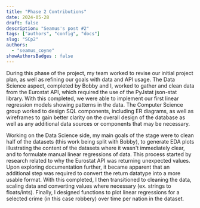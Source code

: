```yaml
---
title: "Phase 2 Contributions"
date: 2024-05-28
draft: false
description: "Seamus's post #2"
tags: ["authors", "config", "docs"]
slug: "SCp2"
authors:
  - "seamus_coyne"
showAuthorsBadges : false
---
```


During this phase of the project, my team worked to revise our initial project plan, as well as refining our goals with data and API usage. The Data Science aspect, completed by Bobby and I, worked to gather and clean data from the Eurostat API, which required the use of the PyJstat json-stat library. With this completed, we were able to implement our first linear regression models showing patterns in the data. The Computer Science group worked to design SQL components, including ER diagrams, as well as wireframes to gain better clarity on the overall design of the database as well as any additional data sources or components that may be necessary.

Working on the Data Science side, my main goals of the stage were to clean half of the datasets (this work being split with Bobby), to generate EDA plots illustrating the content of the datasets where it wasn't immediately clear, and to formulate manual linear regressions of data. This process started by research related to why the Eurostat API was returning unexpected values. Upon exploring documentation further, it became apparent that an additional step was required to convert the return datatype into a more usable format. With this completed, I then transitioned to cleaning the data, scaling data and converting values where necessary (ex. strings to floats/ints). Finally, I designed functions to plot linear regressions for a selected crime (in this case robbery) over time per nation in the dataset.